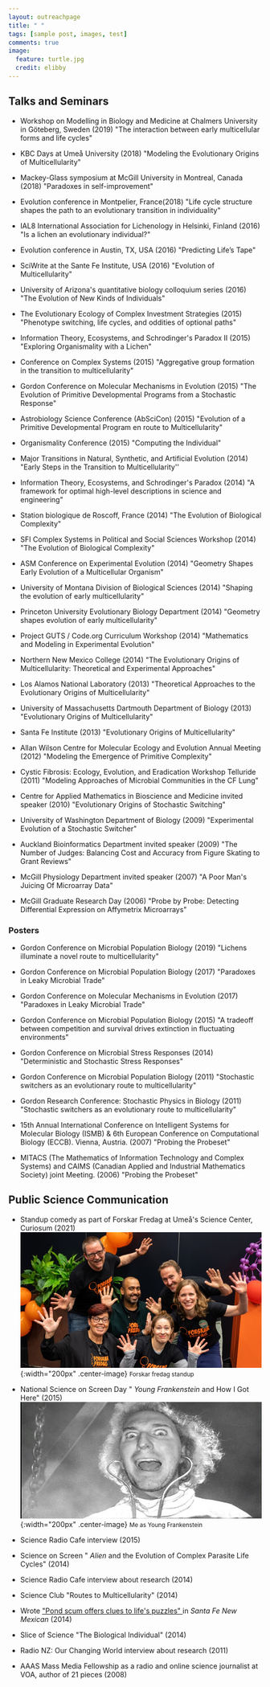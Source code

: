 ```yaml
---
layout: outreachpage
title: " "
tags: [sample post, images, test]
comments: true
image:
  feature: turtle.jpg
  credit: elibby
---
```

## Talks and Seminars
* Workshop on Modelling in Biology and Medicine at Chalmers University in G&ouml;teberg, Sweden (2019)
"The interaction between early multicellular forms and life cycles"

* KBC Days at Ume&aring; University (2018)
"Modeling the Evolutionary Origins of Multicellularity"

* Mackey-Glass symposium at McGill University in Montreal, Canada (2018)
"Paradoxes in self-improvement"

* Evolution conference in Montpelier, France(2018)
"Life cycle structure shapes the path to an evolutionary transition in individuality"

* IAL8 International Association for Lichenology in Helsinki, Finland (2016)
"Is a lichen an evolutionary individual?"

* Evolution conference in Austin, TX, USA (2016)
"Predicting Life’s Tape"

* SciWrite at the Sante Fe Institute, USA (2016)
"Evolution of Multicellularity"

* University of Arizona's quantitative biology colloquium series (2016)
"The Evolution of New Kinds of Individuals" 

* The Evolutionary Ecology of Complex Investment Strategies (2015)
"Phenotype switching, life cycles, and oddities of optional paths"

* Information Theory, Ecosystems, and Schrodinger's Paradox II  (2015)
"Exploring Organismality with a Lichen"

* Conference on Complex Systems  (2015)
"Aggregative group formation in the transition to multicellularity"

* Gordon Conference on Molecular Mechanisms in Evolution  (2015)
"The Evolution of Primitive Developmental Programs from a Stochastic Response"

* Astrobiology Science Conference (AbSciCon)  (2015)
"Evolution of a Primitive Developmental Program en route to Multicellularity"

* Organismality Conference  (2015)
"Computing the Individual"

* Major Transitions in Natural, Synthetic, and Artificial Evolution  (2014)
"Early Steps in the Transition to Multicellularity''

* Information Theory, Ecosystems, and Schrodinger's Paradox  (2014)
"A framework for optimal high-level descriptions in science and engineering"

* Station biologique de Roscoff, France  (2014)
"The Evolution of Biological Complexity"

* SFI Complex Systems in Political and Social Sciences Workshop  (2014)
"The Evolution of Biological Complexity"
 
* ASM Conference on Experimental Evolution  (2014)
"Geometry Shapes Early Evolution of a Multicellular Organism"

* University of Montana Division of Biological Sciences  (2014)
"Shaping the evolution of early multicellularity"

* Princeton University Evolutionary Biology Department  (2014)
"Geometry shapes evolution of early multicellularity"

* Project GUTS / Code.org Curriculum Workshop  (2014)
"Mathematics and Modeling in Experimental Evolution"

* Northern New Mexico College  (2014)
"The Evolutionary Origins of Multicellularity: Theoretical and Experimental Approaches"

* Los Alamos National Laboratory  (2013)
"Theoretical Approaches to the Evolutionary Origins of Multicellularity"

* University of Massachusetts Dartmouth Department of Biology  (2013)
"Evolutionary Origins of Multicellularity"

* Santa Fe Institute  (2013)
"Evolutionary Origins of Multicellularity"

* Allan Wilson Centre for Molecular Ecology and Evolution Annual Meeting  (2012)
"Modeling the Emergence of Primitive Complexity"

* Cystic Fibrosis: Ecology, Evolution, and Eradication Workshop Telluride  (2011)
 "Modeling Approaches of Microbial Communities in the CF Lung"

* Centre for Applied Mathematics in Bioscience and Medicine invited speaker  (2010) 
"Evolutionary Origins of Stochastic Switching"

* University of Washington Department of Biology  (2009)
"Experimental Evolution of a Stochastic Switcher"

* Auckland Bioinformatics Department invited speaker  (2009)
"The Number of Judges: Balancing Cost and Accuracy from Figure Skating to Grant Reviews"

* McGill Physiology Department invited speaker  (2007)
"A Poor Man's Juicing Of Microarray Data"

* McGill Graduate Research Day (2006)
"Probe by Probe: Detecting Differential Expression on Affymetrix Microarrays"

### Posters
* Gordon Conference on Microbial Population Biology (2019)
"Lichens illuminate a novel route to multicellularity"

* Gordon Conference on Microbial Population Biology (2017)
"Paradoxes in Leaky Microbial Trade"

* Gordon Conference on Molecular Mechanisms in Evolution (2017)
"Paradoxes in Leaky Microbial Trade"

* Gordon Conference on Microbial Population Biology  (2015)
"A tradeoff between competition and survival drives extinction in fluctuating environments"

* Gordon Conference on Microbial Stress Responses  (2014)
"Deterministic and Stochastic Stress Responses"

* Gordon Conference on Microbial Population Biology  (2011)
"Stochastic switchers as an evolutionary route to multicellularity"

* Gordon Research Conference: Stochastic Physics in Biology  (2011)
"Stochastic switchers as an evolutionary route to multicellularity"

* 15th Annual International Conference on Intelligent Systems for Molecular Biology (ISMB) & 6th European Conference on Computational Biology (ECCB). Vienna, Austria.  (2007)
"Probing the Probeset"
 
* MITACS (The Mathematics of Information Technology and Complex Systems) and CAIMS (Canadian Applied and Industrial Mathematics Society) joint Meeting.  (2006)
"Probing the Probeset"

## Public Science Communication
* Standup comedy as part of Forskar Fredag at Umeå's Science Center, Curiosum (2021)  
![standup](/images/forskarfredag.jpg){:width="200px" .center-image}
<small> Forskar fredag standup </small>

* National Science on Screen Day "<I> Young Frankenstein </I> and How I Got Here"  (2015)  
![frank](/images/YoungFrank.jpg){:width="200px" .center-image}
<small> Me as Young Frankenstein </small>

* Science Radio Cafe interview  (2015)

* Science on Screen "<I> Alien </I> and the Evolution of Complex Parasite Life Cycles"  (2014)
 
* Science Radio Cafe interview about research  (2014)
 
* Science Club "Routes to Multicellularity"  (2014)
  
* Wrote <a href="http://www.santafenewmexican.com/news/local_news/science-in-a-complex-world-pond-scum-offers-clues-to/article_f8b90c88-e239-5884-ae28-81fd479bf8d4.html?_dc=440917231375.35156"> "Pond scum offers clues to life's puzzles" </a> in <I> Santa Fe New Mexican </I> (2014)
 
* Slice of Science "The Biological Individual"  (2014)
 
* Radio NZ: Our Changing World interview about research  (2011)
 
* AAAS Mass Media Fellowship as a radio and online science journalist at VOA, author of 21  pieces  (2008)






